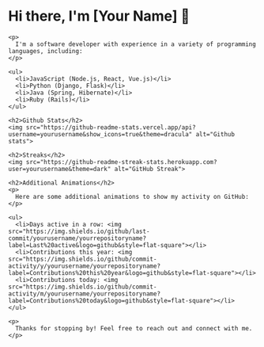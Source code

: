 <h1>Hi there, I'm [Your Name] 👋</h1>
    
    <p>
      I'm a software developer with experience in a variety of programming languages, including:
    </p>
    
    <ul>
      <li>JavaScript (Node.js, React, Vue.js)</li>
      <li>Python (Django, Flask)</li>
      <li>Java (Spring, Hibernate)</li>
      <li>Ruby (Rails)</li>
    </ul>
    
    <h2>Github Stats</h2>
    <img src="https://github-readme-stats.vercel.app/api?username=yourusername&show_icons=true&theme=dracula" alt="Github stats">
    
    <h2>Streaks</h2>
    <img src="https://github-readme-streak-stats.herokuapp.com?user=yourusername&theme=dark" alt="GitHub Streak">
    
    <h2>Additional Animations</h2>
    <p>
      Here are some additional animations to show my activity on GitHub:
    </p>
    
    <ul>
      <li>Days active in a row: <img src="https://img.shields.io/github/last-commit/yourusername/yourrepositoryname?label=Last%20active&logo=github&style=flat-square"></li>
      <li>Contributions this year: <img src="https://img.shields.io/github/commit-activity/y/yourusername/yourrepositoryname?label=Contributions%20this%20year&logo=github&style=flat-square"></li>
      <li>Contributions today: <img src="https://img.shields.io/github/commit-activity/m/yourusername/yourrepositoryname?label=Contributions%20today&logo=github&style=flat-square"></li>
    </ul>
    
    <p>
      Thanks for stopping by! Feel free to reach out and connect with me.
    </p>
